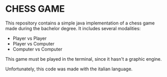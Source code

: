 # CHESS GAME
This repository contains a simple java implementation of a chess game made during the bachelor degree.
It includes several modalities:
  - Player vs Player 
  - Player vs Computer
  - Computer vs Computer

This game must be played in the terminal, since it hasn't a graphic engine.

Unfortunately, this code was made with the italian language.
